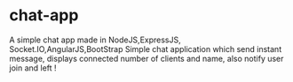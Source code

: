 # chat-app
A simple chat app made in NodeJS,ExpressJS, Socket.IO,AngularJS,BootStrap
Simple chat application which send instant message, displays connected number of clients and name,
also notify user join and left !
